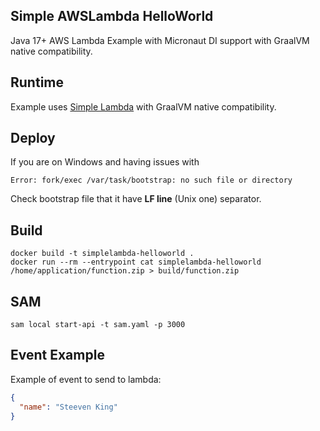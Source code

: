## Simple AWSLambda HelloWorld

Java 17+ AWS Lambda Example with Micronaut DI support with GraalVM native compatibility.

## Runtime

Example uses [Simple Lambda](https://github.com/GoodforGod/simple-awslambda) with GraalVM native compatibility.

## Deploy

If you are on Windows and having issues with 
```
Error: fork/exec /var/task/bootstrap: no such file or directory
```

Check bootstrap file that it have **LF line** (Unix one) separator.

## Build

```shell
docker build -t simplelambda-helloworld .
docker run --rm --entrypoint cat simplelambda-helloworld /home/application/function.zip > build/function.zip
```

## SAM

```shell
sam local start-api -t sam.yaml -p 3000
```

## Event Example

Example of event to send to lambda:
```json
{
  "name": "Steeven King"
}
```

